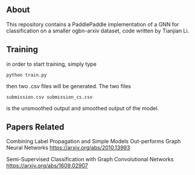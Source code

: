 ## About
This repository contains a PaddlePaddle implementation of a GNN for classification on a smaller ogbn-arxiv dataset, code written by Tianjian Li.


## Training
in order to start training, simply type 
```
python train.py
```
then two .csv files will be generated. The two files

```
submission.csv submission_cs.csv
```
is the unsmoothed output and smoothed output of the model.

## Papers Related
Combining Label Propagation and Simple Models Out-performs Graph Neural Networks
https://arxiv.org/abs/2010.13993

Semi-Supervised Classification with Graph Convolutional Networks
https://arxiv.org/abs/1609.02907


